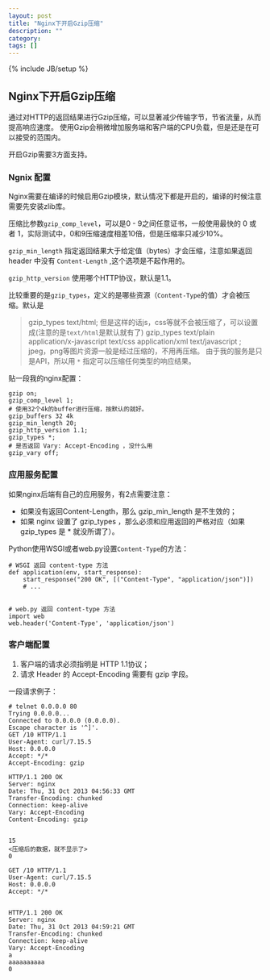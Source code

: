 ```yaml
---
layout: post
title: "Nginx下开启Gzip压缩"
description: ""
category: 
tags: []
---
```

{% include JB/setup %}


## Nginx下开启Gzip压缩

通过对HTTP的返回结果进行Gzip压缩，可以显著减少传输字节，节省流量，从而提高响应速度。
使用Gzip会稍微增加服务端和客户端的CPU负载，但是还是在可以接受的范围内。

开启Gzip需要3方面支持。

### Ngnix 配置

Nginx需要在编译的时候启用Gzip模块，默认情况下都是开启的，编译的时候注意需要先安装zlib库。

压缩比参数`gzip_comp_level`，可以是0 - 9之间任意证书，一般使用最快的 0 或者 1，实际测试中，0和9压缩速度相差10倍，但是压缩率只减少10%。

`gzip_min_length` 指定返回结果大于给定值（bytes）才会压缩，注意如果返回 header 中没有 `Content-Length` ,这个选项是不起作用的。

`gzip_http_version` 使用哪个HTTP协议，默认是1.1。

比较重要的是`gzip_types`，定义的是哪些资源（`Content-Type`的值）才会被压缩。默认是
>gzip_types text/html;
但是这样的话js，css等就不会被压缩了，可以设置成(注意的是`text/html`是默认就有了)
>gzip_types text/plain application/x-javascript text/css application/xml text/javascript ;
jpeg，png等图片资源一般是经过压缩的，不用再压缩。
由于我的服务是只是API，所以用 `*` 指定可以压缩任何类型的响应结果。


贴一段我的nginx配置：

	gzip on;
	gzip_comp_level 1;
	# 使用32个4k的buffer进行压缩，按默认的就好。
	gzip_buffers 32 4k
	gzip_min_length 20;
	gzip_http_version 1.1;
	gzip_types *;
	# 是否返回 Vary: Accept-Encoding ，没什么用
	gzip_vary off;


### 应用服务配置

如果nginx后端有自己的应用服务，有2点需要注意：

* 如果没有返回Content-Length，那么 gzip_min_length 是不生效的；
* 如果 nginx 设置了 gzip_types ，那么必须和应用返回的严格对应（如果gzip_types 是 * 就没所谓了）。

Python使用WSGI或者web.py设置`Content-Type`的方法：

	# WSGI 返回 content-type 方法
	def application(env, start_response):
	    start_response("200 OK", [("Content-Type", "application/json")])
	    # ...
	 
	 
	# web.py 返回 content-type 方法
	import web
	web.header('Content-Type', 'application/json')



### 客户端配置

1. 客户端的请求必须指明是 HTTP 1.1协议；
2. 请求 Header 的 Accept-Encoding 需要有 gzip 字段。

一段请求例子：


	# telnet 0.0.0.0 80
	Trying 0.0.0.0...
	Connected to 0.0.0.0 (0.0.0.0).
	Escape character is '^]'.
	GET /10 HTTP/1.1
	User-Agent: curl/7.15.5
	Host: 0.0.0.0
	Accept: */*
	Accept-Encoding: gzip
	 
	HTTP/1.1 200 OK
	Server: nginx
	Date: Thu, 31 Oct 2013 04:56:33 GMT
	Transfer-Encoding: chunked
	Connection: keep-alive
	Vary: Accept-Encoding
	Content-Encoding: gzip
	 
	 
	15
	<压缩后的数据，就不显示了>
	0
	 
	GET /10 HTTP/1.1
	User-Agent: curl/7.15.5
	Host: 0.0.0.0
	Accept: */*
	 
	 
	HTTP/1.1 200 OK
	Server: nginx
	Date: Thu, 31 Oct 2013 04:59:21 GMT
	Transfer-Encoding: chunked
	Connection: keep-alive
	Vary: Accept-Encoding
	a
	aaaaaaaaaa
	0
